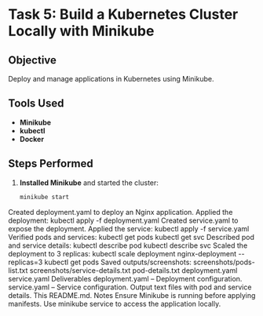 # Task 5: Build a Kubernetes Cluster Locally with Minikube

## Objective
Deploy and manage applications in Kubernetes using Minikube.

## Tools Used
- **Minikube**
- **kubectl**
- **Docker**

## Steps Performed
1. **Installed Minikube** and started the cluster:
   ```bash
   minikube start
Created deployment.yaml to deploy an Nginx application.
Applied the deployment:
kubectl apply -f deployment.yaml
Created service.yaml to expose the deployment.
Applied the service:
kubectl apply -f service.yaml
Verified pods and services:
kubectl get pods
kubectl get svc
Described pod and service details:
kubectl describe pod <pod-name>
kubectl describe svc <service-name>
Scaled the deployment to 3 replicas:
kubectl scale deployment nginx-deployment --replicas=3
kubectl get pods
Saved outputs/screenshots:
screenshots/pods-list.txt
screenshots/service-details.txt
pod-details.txt
deployment.yaml
service.yaml
Deliverables
deployment.yaml – Deployment configuration.
service.yaml – Service configuration.
Output text files with pod and service details.
This README.md.
Notes
Ensure Minikube is running before applying manifests.
Use minikube service <service-name> to access the application locally.
